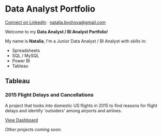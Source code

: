 # Data Analyst Portfolio

[Connect on LinkedIn](https://www.linkedin.com/in/natalia-byshova/) · natalia.byshova@gmail.com

Welcome to my **Data Analyst / BI Analyst Portfolio**!

My name is **Natalia**, I'm a Junior Data Analyst / BI Analyst with skills in:
- Spreadsheets
- SQL / MySQL
- Power BI
- Tableau

## Tableau
### 2015 Flight Delays and Cancellations
A project that tooks into domestic US flights in 2015 to find reasons for flight delays and identify 'outsiders' among airports and airlines.

[View Dashboard](https://public.tableau.com/app/profile/natalia.byshova5701/viz/2015FlightDelaysandCancellationsBureauofTransportationStatistics/Dashboard)

*Other projects coming soon.*